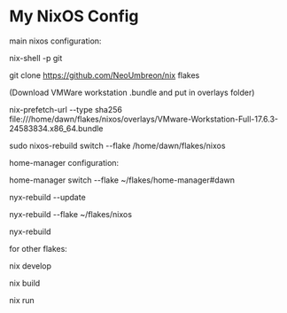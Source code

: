 # My NixOS Config

main nixos configuration:

nix-shell -p git

git clone https://github.com/NeoUmbreon/nix flakes

(Download VMWare workstation .bundle and put in overlays folder)

nix-prefetch-url --type sha256 file:///home/dawn/flakes/nixos/overlays/VMware-Workstation-Full-17.6.3-24583834.x86_64.bundle

sudo nixos-rebuild switch --flake /home/dawn/flakes/nixos
<br/>

home-manager configuration:

home-manager switch --flake ~/flakes/home-manager#dawn

nyx-rebuild --update 

nyx-rebuild --flake ~/flakes/nixos

nyx-rebuild
<br/>

for other flakes:

nix develop

nix build

nix run
